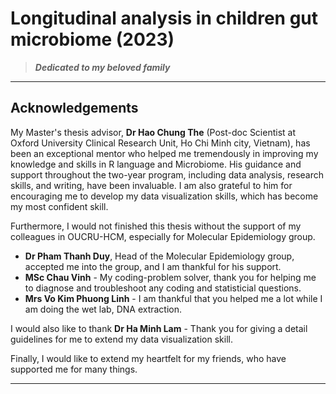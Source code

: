 # Longitudinal analysis in children gut microbiome (2023)


>***Dedicated to my beloved family***

---
## Acknowledgements

My Master's thesis advisor, **Dr Hao Chung The** (Post-doc Scientist at Oxford University Clinical Research Unit, Ho Chi Minh city, Vietnam), has been an exceptional mentor who helped me tremendously in improving my knowledge and skills in R language and Microbiome. His guidance and support throughout the two-year program, including data analysis, research skills, and writing, have been invaluable. I am also grateful to him for encouraging me to develop my data visualization skills, which has become my most confident skill.

Furthermore, I would not finished this thesis without the support of my colleagues in OUCRU-HCM, especially for Molecular Epidemiology group. 

- **Dr Pham Thanh Duy**, Head of the Molecular Epidemiology group, accepted me into the group, and I am thankful for his support.
- **MSc Chau Vinh** - My coding-problem solver, thank you for helping me to diagnose and troubleshoot any coding and statisticial questions.
- **Mrs Vo Kim Phuong Linh** - I am thankful that you helped me a lot while I am doing the wet lab, DNA extraction.

I would also like to thank **Dr Ha Minh Lam** - Thank you for giving a detail guidelines for me to extend my data visualization skill.

Finally, I would like to extend my heartfelt for my friends, who have supported me for many things.

---
